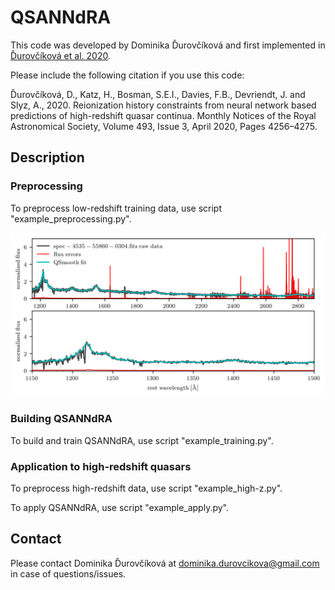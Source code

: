 # QSANNdRA

This code was developed by Dominika Ďurovčíková and first implemented in [Ďurovčíková et al. 2020](https://academic.oup.com/mnras/article-abstract/493/3/4256/5741730?redirectedFrom=fulltext).

Please include the following citation if you use this code:

Ďurovčíková, D., Katz, H., Bosman, S.E.I., Davies, F.B., Devriendt, J. and Slyz, A., 2020.
Reionization history constraints from neural network based predictions of high-redshift quasar continua.
Monthly Notices of the Royal Astronomical Society, Volume 493, Issue 3, April 2020, Pages 4256–4275.

## Description

### Preprocessing

To preprocess low-redshift training data, use script "example_preprocessing.py".

![preprocessing example](plots/preprocessing/spec-4535-55860-0304.fits_example.png)

### Building QSANNdRA

To build and train QSANNdRA, use script "example_training.py".

### Application to high-redshift quasars

To preprocess high-redshift data, use script "example_high-z.py".

To apply QSANNdRA, use script "example_apply.py".

## Contact

Please contact Dominika Ďurovčíková at dominika.durovcikova@gmail.com in case of questions/issues.
